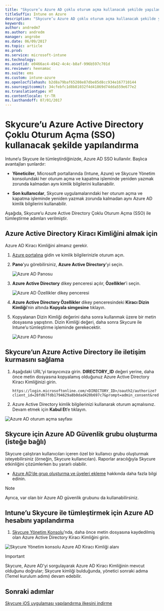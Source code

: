 ```yaml
---
title: "Skycure’u Azure AD çoklu oturum açma kullanacak şekilde yapılandırma"
titleSuffix: Intune on Azure
description: "Skycure’u Azure AD çoklu oturum açma kullanacak şekilde yapılandırma"
keywords: 
author: andredm7
ms.author: andredm
manager: angrobe
ms.date: 06/09/2017
ms.topic: article
ms.prod: 
ms.service: microsoft-intune
ms.technology: 
ms.assetid: e0466ac4-4942-4c4c-b8af-996b597c701d
ms.reviewer: heenamac
ms.suite: ems
ms.custom: intune-azure
ms.openlocfilehash: b2d8a79baf65208e87dbe85d8cc934e167710144
ms.sourcegitcommit: 34cfebfc1d8b81032f4d41869d74dda559e677e2
ms.translationtype: HT
ms.contentlocale: tr-TR
ms.lasthandoff: 07/01/2017
---
```

# <a name="configure-skycure-to-use-azure-active-directory-single-sign-on-sso"></a>Skycure’u Azure Active Directory Çoklu Oturum Açma (SSO) kullanacak şekilde yapılandırma

Intune’u Skycure ile tümleştirdiğinizde, Azure AD SSO kullanılır. Başlıca avantajları şunlardır:

-   **Yöneticiler**, Microsoft portallarında (Intune, Azure) ve Skycure Yönetim konsolundaki her oturum açma ve kapatma işleminde yeniden yazmak zorunda kalmadan aynı kimlik bilgilerini kullanabilir.

-   **Son kullanıcılar**, Skycure uygulamalarındaki her oturum açma ve kapatma işleminde yeniden yazmak zorunda kalmadan aynı Azure AD kimlik bilgilerini kullanabilir.

Aşağıda, Skycure’u Azure Active Directory Çoklu Oturum Açma (SSO) ile tümleştirme adımları verilmiştir.

## <a name="to-retrieve-the-azure-active-directory-tenant-id"></a>Azure Active Directory Kiracı Kimliğini almak için

Azure AD Kiracı Kimliğini almanız gerekir.

1.  [Azure portalına](https://portal.azure.com/) gidin ve kimlik bilgilerinizle oturum açın.

2.  **Pano**’yu görebilirsiniz, **Azure Active Directory**’yi seçin.

    ![Azure AD Panosu](./media/skycure-sso-1.png)

3.  **Azure Active Directory** dikey penceresi açılır, **Özellikler**’i seçin.

    ![Azure AD Özellikler dikey penceresi](./media/skycure-sso-2.png)

4.  **Azure Active Directory Özellikler** dikey penceresindeki **Kiracı Dizin Kimliği**’nin altında **Kopyala simgesine** tıklayın.

5. Kopyalanan Dizin Kimliği değerini daha sonra kullanmak üzere bir metin dosyasına yapıştırın. Dizin Kimliği değeri, daha sonra Skycure ile Intune’u tümleştirme işleminde gerekecektir.

    ![Azure AD Panosu](./media/skycure-sso-3.png)

## <a name="allow-skycure-to-communicate-with-azure-active-directory"></a>Skycure’un Azure Active Directory ile iletişim kurmasını sağlama

1.  Aşağıdaki URL’yi tarayıcınıza girin. **DIRECTORY_ID** değeri yerine, daha önce metin dosyasına kopyalamış olduğunuz Azure Active Directory Kiracı Kimliğinizi girin.

        https://login.microsoftonline.com/<DIRECTORY_ID>/oauth2/authorize?client_id=28fd67fdb1794629a8b0dad420b697c7&prompt=admin_consent&redirect_uri=https%3A%2F%2Fmc.skycure.com%2Fapi%2Fexternal%2Fmdm%2Faad_app_consent%2Fmanagement_callback&response_type=code

2.  Azure Active Directory kimlik bilgilerinizi kullanarak oturum açmalısınız. Devam etmek için **Kabul Et**’e tıklayın.

![Azure AD oturum açma sayfası](./media/skycure-sso-4.png)

## <a name="create-an-azure-ad-security-group-for-skycure-optional"></a>Skycure için Azure AD Güvenlik grubu oluşturma (isteğe bağlı)

Skycure çalıştıran kullanıcıları içeren özel bir kullanıcı grubu oluşturmak isteyebilirsiniz (örneğin, Skycure kullanıcıları). Raporlar aracılığıyla Skycure etkinliğini çözümlerken bu yararlı olabilir.

-   [Azure AD’de grup oluşturma ve üyeleri ekleme](https://docs.microsoft.com/azure/active-directory/active-directory-groups-create-azure-portal) hakkında daha fazla bilgi edinin.

> [!NOTE] 
> Ayrıca, var olan bir Azure AD güvenlik grubunu da kullanabilirsiniz.

## <a name="configure-the-azure-ad-account-to-integrate-intune-with-skycure"></a>Intune’u Skycure ile tümleştirmek için Azure AD hesabını yapılandırma

1.  [Skycure Yönetim Konsolu](https://aad.skycure.com/)’nda, daha önce metin dosyasına kaydedilmiş olan Azure Active Directory Kiracı Kimliğini girin.

![Skycure Yönetim konsolu Azure AD Kiracı Kimliği alanı](./media/skycure-sso-5.png)

> [!IMPORTANT] 
> Skycure, Azure AD’yi sorgulayarak Azure AD Kiracı Kimliğinin mevcut olduğunu doğrular; Skycure kimliği bulduğunda, yönetici sonraki adıma (Temel kurulum adımı) devam edebilir.

## <a name="next-steps"></a>Sonraki adımlar

[Skycure iOS uygulaması yapılandırma ilkesini indirme](skycure-ios-app-configuration-policy-download.md)
